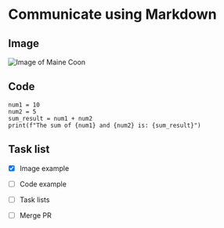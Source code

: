 # Communicate using Markdown

## Image
![Image of Maine Coon](https://neaterpets.com/cdn/shop/articles/mainecoon.jpg?crop=center&height=500&v=1746196870&width=500)

## Code

```
num1 = 10
num2 = 5
sum_result = num1 + num2
print(f"The sum of {num1} and {num2} is: {sum_result}")
```

## Task list
- [x] Image example
- [ ] Code example 
- [ ] Task lists
- [ ] Merge PR



